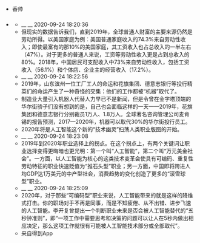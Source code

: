 - 香帅
- ### 
    - __ __ 2020-09-24 18:20:36
    - 但现实的数据告诉我们，直到2019年，全球普通人财富的主要来源仍然是劳动所得。以美国家庭为例：美国普通家庭收入的74.3%来自劳动性收入；即使最富有的那10%的美国家庭，其工资收入也占总收入的一半左右（47%）。对于更多的普通人来说，工资等劳动性收入更是占到总收入的80%。2018年，中国居民可支配收入中73%来自劳动性收入，包括工资收入（56.1%）和个体店、企业主的经营收入（17.2%）。
    - __ __ 2020-09-24 18:22:56
    - 2019年，山东滨州一位工厂工人的命运和花旗集团、德意志银行等投行精英们的命运产生了一种奇怪的交集：他们的工作都被“机器”取代了。
    - 制造业大量引入机器人代替人力早已不是新闻，但是令曾在金字塔顶端的华尔街骄子们没有想到的是，自己也会面临这样的一天——2019年，花旗集团和德意志银行分别裁员1万人、1.8万人。全球著名咨询管理公司麦肯锡的报告预测，2017—2020年，机器可以取代30%的华尔街投行员工。
    - 2020年将是人工智能这个新的“技术幽灵”扫荡人类职业版图的开始。
    - __ __ 2020-09-24 18:23:08
    - 2019年到2020年职业选择上的拐点。在这个拐点上，有两个关键词让职业选择变得更晦暗也更光明：第一个叫“人工智能”，第二个叫“万元美金社会”。一方面，以人工智能为核心的这类技术变革会使具有可编码、重复性劳动特征的职业快速贬值为“推石头型”职业；另一方面，中国即将跨进人均GDP达1万美元的中产型社会，消费趋势的变化创造了更多的“滚雪球型”职业。
    - __ __ 2020-09-24 18:25:09
    - 2020年，对于那些“可编码型”职业来说，人工智能带来的就是这样的降维式打击。你的职场对手不再是同事，而是不知疲倦、从不出错、进步飞速的人工智能。李开复曾提出一个判断职业未来是否会被人工智能替代的“五秒钟准则”，即“一项工作中需要思考和决策的问题可以让人在5秒内做出相应决定，那么这项工作就很有可能被人工智能技术部分或全部取代”。
    - 来自得到App
